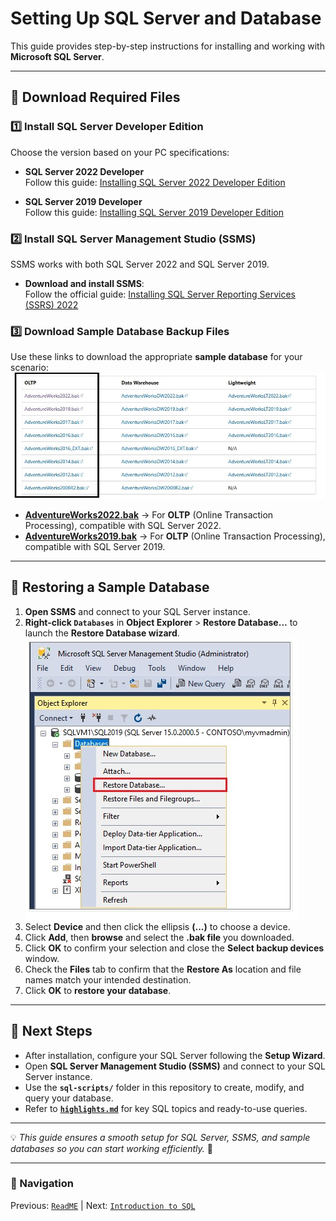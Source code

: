 # Setting Up SQL Server and Database

This guide provides step-by-step instructions for installing and working with **Microsoft SQL Server**.

---

## 📌 Download Required Files

### 1️⃣ Install SQL Server Developer Edition  
Choose the version based on your PC specifications:

- **SQL Server 2022 Developer**  
  Follow this guide: [Installing SQL Server 2022 Developer Edition](https://jimsalasek.com/2022/12/06/installing-sql-server-2022-developer-edition/)

- **SQL Server 2019 Developer**  
  Follow this guide: [Installing SQL Server 2019 Developer Edition](https://jimsalasek.com/2019/12/03/installing-sql-server-2019-developer-edition/)

### 2️⃣ Install SQL Server Management Studio (SSMS)  
SSMS works with both SQL Server 2022 and SQL Server 2019.

- **Download and install SSMS**:  
  Follow the official guide: [Installing SQL Server Reporting Services (SSRS) 2022](https://jimsalasek.com/2023/01/04/how-to-install-sql-server-reporting-services-ssrs-2022/)

### 3️⃣ Download Sample Database Backup Files  
Use these links to download the appropriate **sample database** for your scenario:  
  ![Restore Database](../img/AdventureWorksbak.jpg)  
- **[AdventureWorks2022.bak](https://github.com/Microsoft/sql-server-samples/releases/download/adventureworks/AdventureWorks2022.bak)** → For **OLTP** (Online Transaction Processing), compatible with SQL Server 2022.
- **[AdventureWorks2019.bak](https://github.com/Microsoft/sql-server-samples/releases/download/adventureworks/AdventureWorks2019.bak)** → For **OLTP** (Online Transaction Processing), compatible with SQL Server 2019.

---

## 📌 Restoring a Sample Database  

1. **Open SSMS** and connect to your SQL Server instance.  
2. **Right-click `Databases`** in **Object Explorer** > **Restore Database...** to launch the **Restore Database wizard**.  
   ![Restore Database](../img/restoreDB.jpg)  
3. Select **Device** and then click the ellipsis **(...)** to choose a device.  
4. Click **Add**, then **browse** and select the **.bak file** you downloaded.  
5. Click **OK** to confirm your selection and close the **Select backup devices** window.  
6. Check the **Files** tab to confirm that the **Restore As** location and file names match your intended destination.  
7. Click **OK** to **restore your database**.  

---

## 📌 Next Steps  

- After installation, configure your SQL Server following the **Setup Wizard**.  
- Open **SQL Server Management Studio (SSMS)** and connect to your SQL Server instance.  
- Use the **`sql-scripts/`** folder in this repository to create, modify, and query your database.  
- Refer to **[`highlights.md`](highlights.md)** for key SQL topics and ready-to-use queries.  

---

💡 *This guide ensures a smooth setup for SQL Server, SSMS, and sample databases so you can start working efficiently.* 🚀  

---

### 🔗 Navigation
 Previous: [`ReadME`](../README.md) | Next: [`Introduction to SQL`](Introduction_SQL.md)
